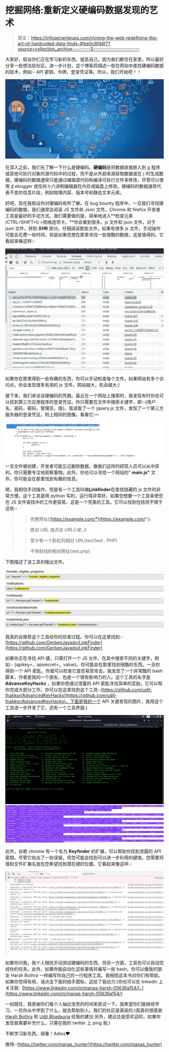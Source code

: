 # 挖掘网络:重新定义硬编码数据发现的艺术

> 原文：<https://infosecwriteups.com/mining-the-web-redefining-the-art-of-hardcoded-data-finds-4fee0c8fd4f7?source=collection_archive---------3----------------------->

大家好，假设你们正在学习新的东西，提高自己。因为我们都住在家里，所以最好分享一些想法给社区。进一步计划，这个博客将描述一些在网站中查找硬编码数据的技术，例如:- API 密钥，令牌，登录凭证等。所以，我们开始吧！！

![](img/d0e24ab3c5108fd82bb0f78d0e2f9388.png)

在深入之前，我们先了解一下什么是硬编码。**硬编码**是将数据直接嵌入到 [p](https://en.wikipedia.org/wiki/Computer_program) 程序或其他可执行对象的源代码中的过程，而不是从外部来源获取数据或在 [r](https://en.wikipedia.org/wiki/Run_time_(program_lifecycle_phase)) 时生成数据。硬编码的数据通常只能通过编辑源代码和编译可执行文件来修改，尽管可以使用 [d](https://en.wikipedia.org/wiki/Debugger) ebugger 或任何十六进制编辑器在内存或磁盘上修改。硬编码的数据通常代表不变的信息片段，例如物理内容、版本号和静态文本元素。

好吧，现在我假设你对硬编码有所了解。在 bug bounty 程序中，一旦我们寻找硬编码的数据，我们通常会阅读 JS 文件和 Json 文件。Chrome 和 firefox 开发者工具是最好的手动方式。我们需要做的是，简单地进入**检查元素(CTRL+SHIFT+I) >网络选项卡。**你会看到很多。js 文件和 json 文件。对于 json 文件，转到 **XHR** 部分。仔细阅读那些文件。如果有很多 js 文件，手动操作可能会花费一些时间，但是如果您想在那里寻找一些很酷的数据，这是值得的。它看起来像这样:-

![](img/fe95beb042758f8c3e03bf1717abc26e.png)

如果你在那里得到一些有趣的东西，你可以手动检查每个文件。如果网站有多个访问点，你会发现很多有用的 js 文件。网站越大，机会越大:)

接下来，我们来谈谈硬编码的凭据。最近在一个网站上搜索时，我发现有时你也可以找到第三方应用程序的登录凭证。你只需要在文件中搜索关键字，即:-{用户名，密码，密码，管理员，值}。我读取了一个 jquery.js 文件，发现了一个第三方服务器的登录凭证。附上相同的图像。看看它:—

![](img/75d5fcaad39bcc58b0344497b480e642.png)

一旦文件被创建，开发者可能忘记删除数据，像我们这样的研究人员可以从中获利。你只需要专注地观察事物。此外，你也可以寻找一个网站的" **main.js"** 文件，你可能会在那里找到有趣的信息。

嗯，我相信手动操作，但是有一个工具叫做[**L**](https://github.com/udit-thakkur/AdvancedKeyHacks)**inkfinder**在查找隐藏的 js 文件时非常方便。这个工具是用 python 写的，运行得非常好。如果您想要一个工具来使您在 JS 文件查找中的工作更容易，这是一个完美的工具。它可以找到包括但不限于这些:-

> >完整网址([https://example.com/*](https://example.com/*))

> >绝对 URL 或点状 URL(/*或../*)

> >至少有一个斜杠的相对 URL(text/test . PHP)

> >不带斜线的相对网址(test.php)

下图描述了该工具的输出文件。

![](img/09f858977825aadee48a29c38ede5498.png)

我真的会推荐这个工具给你的侦查过程。你可以在这里找到:-[https://github.com/GerbenJavado/LinkFinder](https://github.com/GerbenJavado/LinkFinder)

如果你正在寻找 API 键，只需打开一个 JS 文件，在其中搜索不同的关键字，例如:- {apikey=，apisecret=，value}。你可能会在那里找到很酷的东西。一旦你得到一个 API 密匙，你就可以检查它是否易受攻击。我发现了一个非常酷的 bash 脚本，作者是我的一个朋友，也是一个很有影响力的人。这个工具的名字是 **AdvanceKeyHacks** ，如果你想通过泄露的 API 密匙寻找简单的奖励，它可以帮你完成大部分工作。你可以在这里找到这个工具:-[https://github.com/udit-thakkur/AdvancedKeyHacks](https://github.com/udit-thakkur/AdvancedKeyHacks)。下面是我的一个 API 关键发现的图片，我用这个工具进一步开发了它，还有一个工具界面:)

![](img/c2838bfe6e33c3414dc5d1ad05697a0d.png)![](img/2a5f0fdf610a208982ee87736ee8a18c.png)

此外，谷歌 chrome 有一个名为 **Keyfinder** 的扩展，可以帮助你找到泄露的 API 密钥。尽管它给出了一些误报，但您可能会找到可以进一步利用的键值。您需要将值和文件扩展名放在您希望找到潜在键的位置。它看起来像这样:-

![](img/031ba9d235da096bfc847b2092e98bcc.png)

如果你问我，我个人相信手动测试硬编码的东西，但另一方面，工具也可以自动完成你的任务。此外，如果你能自动化这些事情并编写一些 bash，你可以像我的朋友 Harsh Bothra 一样编写你自己的一行程序工具。我相信这本书对你们有帮助。如果你觉得有用，请点击下面的拍手图标，这给了我动力:)你也可以在 linkedin 上关注我:【https://www.linkedin.com/in/manas-harsh-05636a154/[。](https://www.linkedin.com/in/manas-harsh-05636a154/)

一如既往，我感谢你们每个人抽出宝贵的时间来尝试一下。我希望你们能继续学习，一旦你从中学到了什么，就去帮助别人。我们的社区是美丽的:)我真的很感谢 [Harsh Bothra](https://medium.com/u/54fa249211d2?source=post_page-----4fee0c8fd4f7--------------------------------) 和 [Udit Bhadauria](https://medium.com/u/9c6c10d7ecf5?source=post_page-----4fee0c8fd4f7--------------------------------) 给我的建议:另外，建议总是受欢迎的，如果你发现我需要补充什么，只需在我的 twitter 上 ping 我:)

不断学习新东西，保重！Adios❤

推特:-[https://twitter.com/manas_hunter](https://twitter.com/manas_hunter)